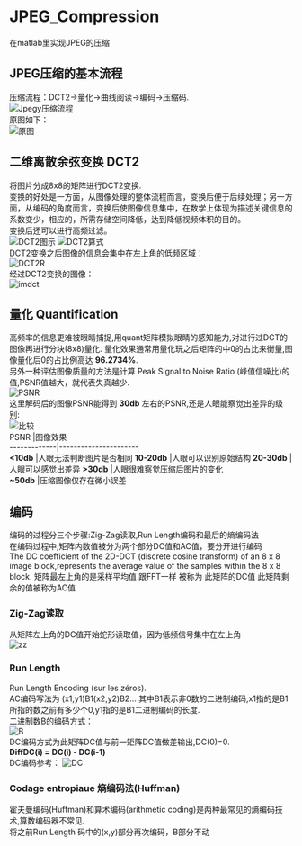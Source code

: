 # JPEG_Compression
在matlab里实现JPEG的压缩
## JPEG压缩的基本流程
压缩流程：DCT2->量化->曲线阅读->编码->压缩码.  
![Jpegy压缩流程](graphe/1.png)  
原图如下：  
![原图](graphe/lena512.png)
## 二维离散余弦变换 DCT2
将图片分成8x8的矩阵进行DCT2变换.  
变换的好处是一方面，从图像处理的整体流程而言，变换后便于后续处理；另一方面，从编码的角度而言，变换后使图像信息集中，在数学上体现为描述关键信息的系数变少，相应的，所需存储空间降低，达到降低视频体积的目的。  
变换后还可以进行高频过滤。  
![DCT2图示](graphe/2.png)
![DCT2算式](graphe/3.png)  
DCT2变换之后图像的信息会集中在左上角的低频区域：  
![DCT2R](graphe/4.png)  
经过DCT2变换的图像：  
![imdct](graphe/imdct.png)
## 量化 Quantification
高频率的信息更难被眼睛捕捉,用quant矩阵模拟眼睛的感知能力,对进行过DCT的图像再进行分块(8x8)量化. 
量化效果通常用量化玩之后矩阵的中0的占比来衡量,图像量化后0的占比例高达 **96.2734%**.  
另外一种评估图像质量的方法是计算 Peak Signal to Noise Ratio (峰值信噪比)的值,PSNR值越大，就代表失真越少.  
![PSNR](graphe/5.png)  
这里解码后的图像PSNR能得到 **30db** 左右的PSNR,还是人眼能察觉出差异的级别:  
![比较](graphe/compaire.png)  
PSNR         |图像效果  
-------------|----------------------                   
**<10db**    |人眼无法判断图片是否相同
**10-20db**  |人眼可以识别原始结构 
**20-30db**  |人眼可以感觉出差异 
**>30db**    |人眼很难察觉压缩后图片的变化  
**~50db**    |压缩图像仅存在微小误差 

## 编码
编码的过程分三个步骤:Zig-Zag读取,Run Length编码和最后的熵编码法  
在编码过程中,矩阵内数值被分为两个部分DC值和AC值，要分开进行编码  
The DC coefficient of the 2D-DCT (discrete cosine transform) of an 8 x 8 image block,represents the average value of the samples within the 8 x 8 block.
矩阵最左上角的是采样平均值 跟FFT一样 被称为 此矩阵的DC值 此矩阵剩余的值被称为AC值
### Zig-Zag读取
从矩阵左上角的DC值开始蛇形读取值，因为低频信号集中在左上角  
![zz](graphe/6.png)  
### Run Length
Run Length Encoding (sur les zéros).  
AC编码写法为 (x1,y1)B1(x2,y2)B2...
其中B1表示非0数的二进制编码,x1指的是B1所指的数之前有多少个0,y1指的是B1二进制编码的长度.  
二进制数B的编码方式：  
![B](graphe/7.png)  
DC编码方式为此矩阵DC值与前一矩阵DC值做差输出,DC(0)=0.  
**DiffDC(i) = DC(i) - DC(i-1)**  
DC编码参考：
![DC](graphe/9.png)  
### Codage entropiaue 熵编码法(Huffman)
霍夫曼编码(Huffman)和算术编码(arithmetic coding)是两种最常见的熵编码技术,算数编码器不常见.  
将之前Run Length 码中的(x,y)部分再次编码，B部分不动